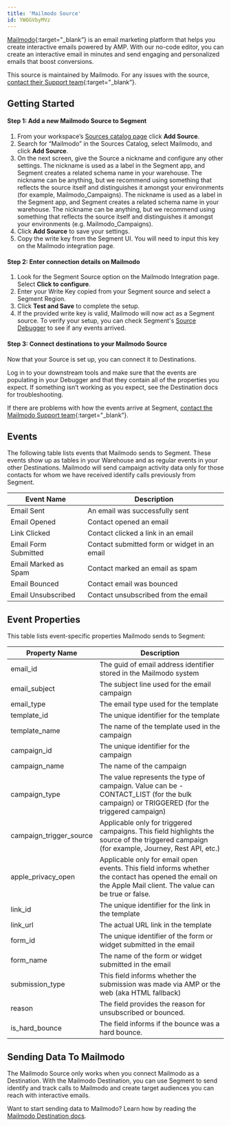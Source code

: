 ```yaml
---
title: 'Mailmodo Source'
id: YWOGVbyMVz
---
```



[Mailmodo](https://www.mailmodo.com){:target="_blank”} is an email marketing platform that helps you create interactive emails powered by AMP. With our no-code editor, you can create an interactive email in minutes and send engaging and personalized emails that boost conversions.

This source is maintained by Mailmodo. For any issues with the source, [contact their Support team](mailto:support@mailmodo.com){:target="_blank”}.


## Getting Started

#### Step 1: Add a new Mailmodo Source to Segment
1. From your workspace’s [Sources catalog page](https://app.segment.com/goto-my-workspace/sources/catalog) click **Add Source**.
2. Search for “Mailmodo” in the Sources Catalog, select Mailmodo, and click **Add Source**.
3. On the next screen, give the Source a nickname and configure any other settings. The nickname is used as a label in the Segment app, and Segment creates a related schema name in your warehouse. The nickname can be anything, but we recommend using something that reflects the source itself and distinguishes it amongst your environments (for example, Mailmodo_Campaigns).
  The nickname is used as a label in the Segment app, and Segment creates a related schema name in your warehouse. The nickname can be anything, but we recommend using something that reflects the source itself and distinguishes it amongst your environments (e.g. Mailmodo_Campaigns).
5. Click **Add Source** to save your settings.
6. Copy the write key from the Segment UI. You will need to input this key on the Mailmodo integration page.

#### Step 2: Enter connection details on Mailmodo
1. Look for the Segment Source option on the Mailmodo Integration page. Select **Click to configure**.
2. Enter your Write Key copied from your Segment source and select a Segment Region.
3. Click **Test and Save** to complete the setup. 
4. If the provided write key is valid, Mailmodo will now act as a Segment source. To verify your setup, you can check Segment's [Source Debugger](/docs/connections/sources/debugger/) to see if any events arrived. 

#### Step 3: Connect destinations to your Mailmodo Source
Now that your Source is set up, you can connect it to Destinations.


Log in to your downstream tools and make sure that the events are populating in your Debugger and that they contain all of the properties you expect. If something isn’t working as you expect, see the Destination docs for troubleshooting.


If there are problems with how the events arrive at Segment, [contact the Mailmodo Support team](mailto:support@mailmodo.com){:target="_blank”}.

## Events

The following table lists events that Mailmodo sends to Segment. These events show up as tables in your Warehouse and as regular events in your other Destinations. Mailmodo will send campaign activity data only for those contacts for whom we have received identify calls previously from Segment.

| Event Name           | Description                                  |
| -------------------- | -------------------------------------------- |
| Email Sent           | An email was successfully sent               |
| Email Opened         | Contact opened an email                      |
| Link Clicked         | Contact clicked a link in an email           |
| Email Form Submitted | Contact submitted form or widget in an email |
| Email Marked as Spam | Contact marked an email as spam              |
| Email Bounced        | Contact email was bounced                    |
| Email Unsubscribed   | Contact unsubscribed from the email          |

## Event Properties

This table lists event-specific properties Mailmodo sends to Segment:

| Property Name | Description |
| ------------- | ----------- |
| email_id     | The guid of email address identifier stored in the Mailmodo system |
| email_subject | The subject line used for the email campaign |
| email_type | The email type used for the template  |
| template_id | The unique identifier for the template |
| template_name | The name of the template used in the campaign |
| campaign_id | The unique identifier for the campaign |
| campaign_name | The name of the campaign | 
| campaign_type | The value represents the type of campaign. Value can be - CONTACT_LIST (for the bulk campaign) or TRIGGERED (for the triggered campaign) |
| campaign_trigger_source | Applicable only for triggered campaigns. This field highlights the source of the triggered campaign (for example, Journey, Rest API, etc.) |
| apple_privacy_open | Applicable only for email open events. This field informs whether the contact has opened the email on the Apple Mail client. The value can be true or false. |
| link_id | The unique identifier for the link in the template |
| link_url | The actual URL link in the template |
| form_id | The unique identifier of the form or widget submitted in the email |
| form_name | The name of the form or widget submitted in the email |
| submission_type | This field informs whether the submission was made via AMP or the web (aka HTML fallback) |
| reason | The field provides the reason for unsubscribed or bounced. |
| is_hard_bounce | The field informs if the bounce was a hard bounce. |


## Sending Data To Mailmodo

The Mailmodo Source only works when you connect Mailmodo as a Destination. With the Mailmodo Destination, you can use Segment to send identify and track calls to Mailmodo and create target audiences you can reach with interactive emails. 


Want to start sending data to Mailmodo? Learn how by reading the [Mailmodo Destination docs](https://support.mailmodo.com/en/support/solutions/articles/84000351518).
